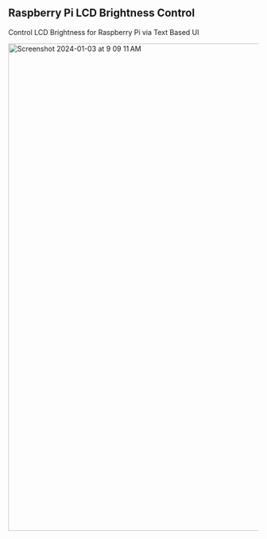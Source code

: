 ## Raspberry Pi LCD Brightness Control

Control LCD Brightness for Raspberry Pi via Text Based UI

<img width="981" alt="Screenshot 2024-01-03 at 9 09 11 AM" src="https://github.com/eeshwar1/raspi-lcd-brightness/assets/1115336/023add3d-9375-4498-9130-4789416fbdd5">
